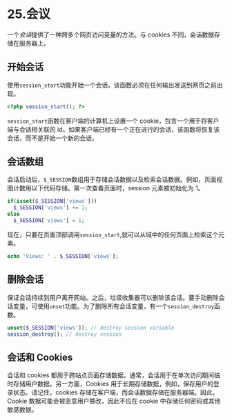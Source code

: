 # 25.会议

一个*会话*提供了一种跨多个网页访问变量的方法。与 cookies 不同，会话数据存储在服务器上。

## 开始会话

使用`session_start`功能开始一个会话。该函数必须在任何输出发送到网页之前出现。

```php
<?php session_start(); ?>

```

`session_start`函数在客户端的计算机上设置一个 cookie，包含一个用于将客户端与会话相关联的 id。如果客户端已经有一个正在进行的会话，该函数将恢复该会话，而不是开始一个新的会话。

## 会话数组

会话启动后，`$_SESSION`数组用于存储会话数据以及检索会话数据。例如，页面视图计数用以下代码存储。第一次查看页面时，session 元素被初始化为 1。

```php
if(isset($_SESSION['views']))
  $_SESSION['views'] += 1;
else
  $_SESSION['views'] = 1;

```

现在，只要在页面顶部调用`session_start`,就可以从域中的任何页面上检索这个元素。

```php
echo 'Views: ' . $_SESSION['views'];

```

## 删除会话

保证会话持续到用户离开网站。之后，垃圾收集器可以删除该会话。要手动删除会话变量，可使用`unset`功能。为了删除所有会话变量，有一个`session_destroy`函数。

```php
unset($_SESSION['views']); // destroy session variable
session_destroy(); // destroy session

```

## 会话和 Cookies

会话和 cookies 都用于跨站点页面存储数据。通常，会话用于在单次访问期间临时存储用户数据。另一方面，Cookies 用于长期存储数据，例如，保存用户的登录状态。请记住，cookies 存储在客户端，而会话数据存储在服务器端。因此，Cookie 数据可能会被恶意用户篡改，因此不应在 cookie 中存储任何密码或其他敏感数据。